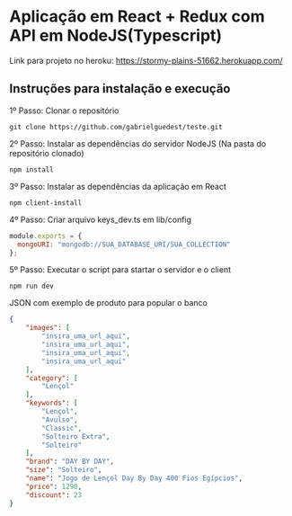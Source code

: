 # Aplicação em React + Redux com API em NodeJS(Typescript)

Link para projeto no heroku: https://stormy-plains-51662.herokuapp.com/

## Instruções para instalação e execução

1º Passo: Clonar o repositório

```
git clone https://github.com/gabrielguedest/teste.git
```

2º Passo: Instalar as dependências do servidor NodeJS (Na pasta do repositório clonado)

```
npm install 
```

3º Passo: Instalar as dependências da aplicação em React

```
npm client-install
```

4º Passo: Criar arquivo keys_dev.ts em lib/config

```javascript
module.exports = {
  mongoURI: "mongodb://SUA_DATABASE_URI/SUA_COLLECTION"
};
```

5º Passo: Executar o script para startar o servidor e o client

```
npm run dev
```

JSON com exemplo de produto para popular o banco

```json
{
    "images": [
        "insira_uma_url_aqui",
        "insira_uma_url_aqui",
        "insira_uma_url_aqui",
        "insira_uma_url_aqui"
    ],
    "category": [
        "Lençol"
    ],
    "keywords": [
        "Lençol",
        "Avulso",
        "Classic",
        "Solteiro Extra",
        "Solteiro"
    ],
    "brand": "DAY BY DAY",
    "size": "Solteiro",
    "name": "Jogo de Lençol Day By Day 400 Fios Egípcios",
    "price": 1290,
    "discount": 23
}
```

